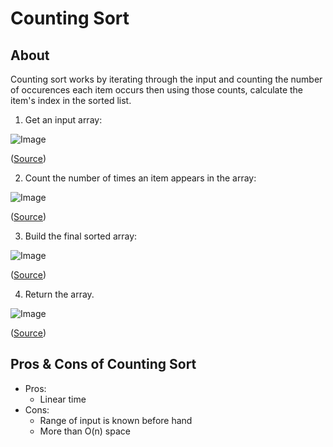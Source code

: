 # Counting Sort

## About

Counting sort works by iterating through the input and counting the number of occurences each item occurs then using those counts, calculate the item's index in the sorted list.

1. Get an input array:

![Image](https://www.interviewcake.com/images/svgs/counting_sort__input_list.svg?bust=206)

([Source](https://www.interviewcake.com/concept/python3/counting-sort))

2. Count the number of times an item appears in the array:

![Image](https://www.interviewcake.com/images/svgs/counting_sort__input_list_all_items_are_counted.svg?bust=206)

([Source](https://www.interviewcake.com/concept/python3/counting-sort))

3. Build the final sorted array:

![Image](https://www.interviewcake.com/images/svgs/counting_sort__input_list_items_2_are_sorted.svg?bust=206)

([Source](https://www.interviewcake.com/concept/python3/counting-sort))

4. Return the array.

![Image](https://www.interviewcake.com/images/svgs/counting_sort__input_list_all_items_are_sorted.svg?bust=206)

([Source](https://www.interviewcake.com/concept/python3/counting-sort))

## Pros & Cons of Counting Sort

-   Pros:
    -   Linear time
-   Cons:
    -   Range of input is known before hand
    -   More than O(n) space

